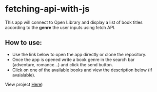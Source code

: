 # fetching-api-with-js
This app will connect to Open Library and display a list of book titles according to the **genre** the user inputs using fetch API.

## How to use:
- Use the link below to open the app directly or clone the repository.
- Once the app is opened write a book genre in the search bar (adventure, romance...) and click the send button.
- Click on one of the available books and view the description below (if avaialable).



View project [Here](https://fetch-api-js-7092b.firebaseapp.com/))
